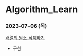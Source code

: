 # Algorithm_Learn
### 2023-07-06 (목)
[배열의 원소 삭제하기](https://school.programmers.co.kr/learn/courses/30/lessons/181844)
- 구현
